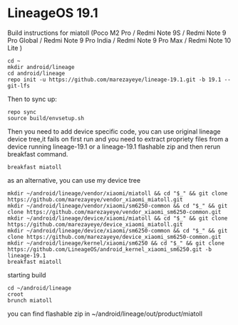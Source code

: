 LineageOS 19.1
===========
Build instructions for miatoll (Poco M2 Pro / Redmi Note 9S / Redmi Note 9 Pro Global / Redmi Note 9 Pro India / Redmi Note 9 Pro Max / Redmi Note 10 Lite )
```
cd ~
mkdir android/lineage
cd android/lineage
repo init -u https://github.com/marezayeye/lineage-19.1.git -b 19.1 --git-lfs
```
Then to sync up:
```
repo sync
source build/envsetup.sh
```
Then you need to add device specific code, you can use original lineage device tree,it fails on first run and you need to extract propriety files from a device running lineage-19.1 or a lineage-19.1 flashable zip and then rerun breakfast command.

```
breakfast miatoll
```
as an alternative, you can use my device tree
```
mkdir ~/android/lineage/vendor/xiaomi/miatoll && cd "$_" && git clone https://github.com/marezayeye/vendor_xiaomi_miatoll.git
mkdir ~/android/lineage/vendor/xiaomi/sm6250-common && cd "$_" && git clone https://github.com/marezayeye/vendor_xiaomi_sm6250-common.git
mkdir ~/android/lineage/device/xiaomi/miatoll && cd "$_" && git clone https://github.com/marezayeye/device_xiaomi_miatoll.git
mkdir ~/android/lineage/device/xiaomi/sm6250-common && cd "$_" && git clone https://github.com/marezayeye/device_xiaomi_sm6250-common.git
mkdir ~/android/lineage/kernel/xiaomi/sm6250 && cd "$_" && git clone https://github.com/LineageOS/android_kernel_xiaomi_sm6250.git -b lineage-19.1
breakfast miatoll
```
starting build
```
cd ~/android/lineage
croot
brunch miatoll
```
you can find flashable zip in ~/android/lineage/out/product/miatoll
